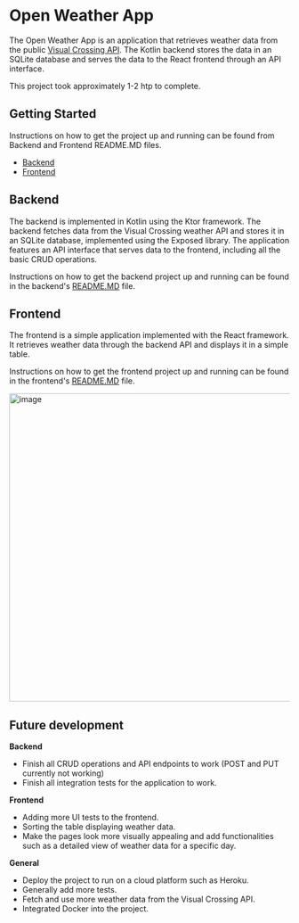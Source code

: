 # Open Weather App

The Open Weather App is an application that retrieves weather data from the public [Visual Crossing API](https://www.visualcrossing.com/). The Kotlin backend stores the data in an SQLite database and serves the data to the React frontend through an API interface.

This project took approximately 1-2 htp to complete.

## Getting Started

Instructions on how to get the project up and running can be found from Backend and Frontend README.MD files.

- [Backend](backend/README.md)
- [Frontend](frontend/README.md)

## Backend

The backend is implemented in Kotlin using the Ktor framework. The backend fetches data from the Visual Crossing weather API and stores it in an SQLite database, implemented using the Exposed library. The application features an API interface that serves data to the frontend, including all the basic CRUD operations.

Instructions on how to get the backend project up and running can be found in the backend's [README.MD](backend/README.md) file.

## Frontend

The frontend is a simple application implemented with the React framework. It retrieves weather data through the backend API and displays it in a simple table.

Instructions on how to get the frontend project up and running can be found in the frontend's [README.MD](frontend/README.md) file.

<img width="553" alt="image" src="https://github.com/paularintaharri/OpenWeatherApp/assets/26680066/cf23b399-8cb0-40ea-b8b3-e78553536d2f">


## Future development

**Backend**

- Finish all CRUD operations and API endpoints to work (POST and PUT currently not working)
- Finish all integration tests for the application to work.

**Frontend**

- Adding more UI tests to the frontend.
- Sorting the table displaying weather data.
- Make the pages look more visually appealing and add functionalities such as a detailed view of weather data for a specific day.

**General**

- Deploy the project to run on a cloud platform such as Heroku.
- Generally add more tests.
- Fetch and use more weather data from the Visual Crossing API.
- Integrated Docker into the project.
